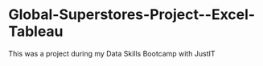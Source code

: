 # Global-Superstores-Project--Excel-Tableau
This was a project during my Data Skills Bootcamp with JustIT
